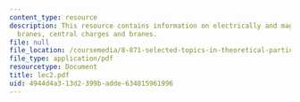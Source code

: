 ```yaml
---
content_type: resource
description: This resource contains information on electrically and magnetically charged
  branes, central charges and branes.
file: null
file_location: /coursemedia/8-871-selected-topics-in-theoretical-particle-physics-branes-and-gauge-theory-dynamics-fall-2004/4944d4a313d2399badde634815961996_lec2.pdf
file_type: application/pdf
resourcetype: Document
title: lec2.pdf
uid: 4944d4a3-13d2-399b-adde-634815961996
---
```

